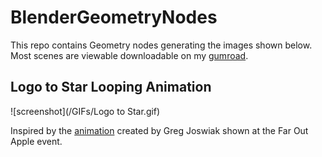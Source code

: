 # BlenderGeometryNodes

This repo contains Geometry nodes generating the images shown below. Most scenes are viewable downloadable on my [gumroad](https://siya33.gumroad.com/).

## Logo to Star Looping Animation

![screenshot](/GIFs/Logo to Star.gif)

Inspired by the [animation](https://twitter.com/gregjoz/status/1562477072701800449) created by Greg Joswiak shown at the Far Out Apple event.
